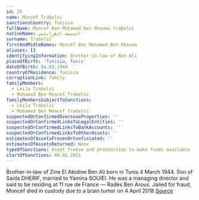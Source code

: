 ```yaml
---
id: 25
name: Moncef Trabelsi
sanctionsCountry: Tunisia
fullName: Moncef Ben Mohamed Ben Rhouma Trabelsi
nativeName: المنصف الطرابلسي
surname: Trabelsi
firstAndMidleNames: Moncef Ben Mohamed Ben Rhouma
aliases: []
identifyingInformation: Brother-in-law of Ben Ali
placeOfBirth: 'Tunisia, Tunis'
dateOfBirth: 04.03.1944
countryOfResidence: Tunisia
corruptionLink: family
familyMembers:
  - Leila Trabelsi
  - Mohamed Ben Moncef Trabelsi
familyMembersSubjectToSanctions:
  - Leila Trabelsi
  - Mohamed Ben Moncef Trabelsi
suspectedOrConfirmedOverseasProperties: ''
suspectedOrConfirmedLinksToLegalEntities: ''
suspectedOrConfirmedLinksToBankAccounts: ''
suspectedOrConfirmedLinksToOtherAssets: ''
estimatesOfAssetsFrozenOrConfiscated: ''
estimatesOfAssetsReturned: None
typeOfSanctions: Asset freeze and prohibition to make funds available
startOfSanctions: 04.02.2011
---
```

Brother-in-law of Zine El Abidine Ben Ali born in Tunis 4 March 1944. Son of 
Saida DHERIF, married to Yamina SOUIEI. He was a managing director and said to 
be residing at 11 rue de France — Radès Ben Arous. Jailed for fraud, Moncef died 
in custody due to a brain tumor on 4 April 2018 
[Source](http://english.alarabiya.net/en/News/africa/2013/04/05/Moncef-Trabelsi-brother-in-law-of-Tunisia-s-Ben-Ali-dies-in-jail.html)
